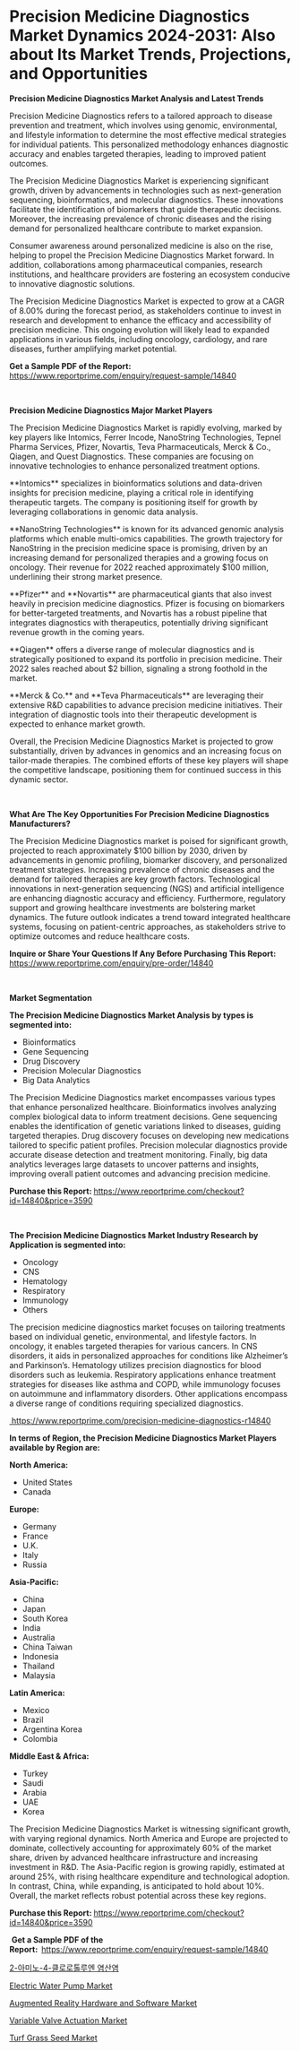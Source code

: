 <p><h1>Precision Medicine Diagnostics Market Dynamics 2024-2031: Also about Its Market Trends, Projections, and Opportunities</h1></p><p><strong>Precision Medicine Diagnostics Market Analysis and Latest Trends</strong></p>
<p><p>Precision Medicine Diagnostics refers to a tailored approach to disease prevention and treatment, which involves using genomic, environmental, and lifestyle information to determine the most effective medical strategies for individual patients. This personalized methodology enhances diagnostic accuracy and enables targeted therapies, leading to improved patient outcomes.</p><p>The Precision Medicine Diagnostics Market is experiencing significant growth, driven by advancements in technologies such as next-generation sequencing, bioinformatics, and molecular diagnostics. These innovations facilitate the identification of biomarkers that guide therapeutic decisions. Moreover, the increasing prevalence of chronic diseases and the rising demand for personalized healthcare contribute to market expansion.</p><p>Consumer awareness around personalized medicine is also on the rise, helping to propel the Precision Medicine Diagnostics Market forward. In addition, collaborations among pharmaceutical companies, research institutions, and healthcare providers are fostering an ecosystem conducive to innovative diagnostic solutions.</p><p>The Precision Medicine Diagnostics Market is expected to grow at a CAGR of 8.00% during the forecast period, as stakeholders continue to invest in research and development to enhance the efficacy and accessibility of precision medicine. This ongoing evolution will likely lead to expanded applications in various fields, including oncology, cardiology, and rare diseases, further amplifying market potential.</p></p>
<p><strong>Get a Sample PDF of the Report:&nbsp;</strong> <a href="https://www.reportprime.com/enquiry/request-sample/14840">https://www.reportprime.com/enquiry/request-sample/14840</a></p>
<p>&nbsp;</p>
<p><strong>Precision Medicine Diagnostics Major Market Players</strong></p>
<p><p>The Precision Medicine Diagnostics Market is rapidly evolving, marked by key players like Intomics, Ferrer Incode, NanoString Technologies, Tepnel Pharma Services, Pfizer, Novartis, Teva Pharmaceuticals, Merck & Co., Qiagen, and Quest Diagnostics. These companies are focusing on innovative technologies to enhance personalized treatment options.</p><p>**Intomics** specializes in bioinformatics solutions and data-driven insights for precision medicine, playing a critical role in identifying therapeutic targets. The company is positioning itself for growth by leveraging collaborations in genomic data analysis.</p><p>**NanoString Technologies** is known for its advanced genomic analysis platforms which enable multi-omics capabilities. The growth trajectory for NanoString in the precision medicine space is promising, driven by an increasing demand for personalized therapies and a growing focus on oncology. Their revenue for 2022 reached approximately $100 million, underlining their strong market presence.</p><p>**Pfizer** and **Novartis** are pharmaceutical giants that also invest heavily in precision medicine diagnostics. Pfizer is focusing on biomarkers for better-targeted treatments, and Novartis has a robust pipeline that integrates diagnostics with therapeutics, potentially driving significant revenue growth in the coming years.</p><p>**Qiagen** offers a diverse range of molecular diagnostics and is strategically positioned to expand its portfolio in precision medicine. Their 2022 sales reached about $2 billion, signaling a strong foothold in the market.</p><p>**Merck & Co.** and **Teva Pharmaceuticals** are leveraging their extensive R&D capabilities to advance precision medicine initiatives. Their integration of diagnostic tools into their therapeutic development is expected to enhance market growth.</p><p>Overall, the Precision Medicine Diagnostics Market is projected to grow substantially, driven by advances in genomics and an increasing focus on tailor-made therapies. The combined efforts of these key players will shape the competitive landscape, positioning them for continued success in this dynamic sector.</p></p>
<p>&nbsp;</p>
<p><strong>What Are The Key Opportunities For Precision Medicine Diagnostics Manufacturers?</strong></p>
<p><p>The Precision Medicine Diagnostics market is poised for significant growth, projected to reach approximately $100 billion by 2030, driven by advancements in genomic profiling, biomarker discovery, and personalized treatment strategies. Increasing prevalence of chronic diseases and the demand for tailored therapies are key growth factors. Technological innovations in next-generation sequencing (NGS) and artificial intelligence are enhancing diagnostic accuracy and efficiency. Furthermore, regulatory support and growing healthcare investments are bolstering market dynamics. The future outlook indicates a trend toward integrated healthcare systems, focusing on patient-centric approaches, as stakeholders strive to optimize outcomes and reduce healthcare costs.</p></p>
<p><strong>Inquire or Share Your Questions If Any Before Purchasing This Report:</strong> <a href="https://www.reportprime.com/enquiry/pre-order/14840">https://www.reportprime.com/enquiry/pre-order/14840</a></p>
<p>&nbsp;</p>
<p><strong>Market Segmentation</strong></p>
<p><strong>The Precision Medicine Diagnostics Market Analysis by types is segmented into:</strong></p>
<p><ul><li>Bioinformatics</li><li>Gene Sequencing</li><li>Drug Discovery</li><li>Precision Molecular Diagnostics</li><li>Big Data Analytics</li></ul></p>
<p><p>The Precision Medicine Diagnostics market encompasses various types that enhance personalized healthcare. Bioinformatics involves analyzing complex biological data to inform treatment decisions. Gene sequencing enables the identification of genetic variations linked to diseases, guiding targeted therapies. Drug discovery focuses on developing new medications tailored to specific patient profiles. Precision molecular diagnostics provide accurate disease detection and treatment monitoring. Finally, big data analytics leverages large datasets to uncover patterns and insights, improving overall patient outcomes and advancing precision medicine.</p></p>
<p><strong>Purchase this Report:&nbsp;</strong><a href="https://www.reportprime.com/checkout?id=14840&price=3590">https://www.reportprime.com/checkout?id=14840&price=3590</a></p>
<p>&nbsp;</p>
<p><strong>The Precision Medicine Diagnostics Market Industry Research by Application is segmented into:</strong></p>
<p><ul><li>Oncology</li><li>CNS</li><li>Hematology</li><li>Respiratory</li><li>Immunology</li><li>Others</li></ul></p>
<p><p>The precision medicine diagnostics market focuses on tailoring treatments based on individual genetic, environmental, and lifestyle factors. In oncology, it enables targeted therapies for various cancers. In CNS disorders, it aids in personalized approaches for conditions like Alzheimer’s and Parkinson’s. Hematology utilizes precision diagnostics for blood disorders such as leukemia. Respiratory applications enhance treatment strategies for diseases like asthma and COPD, while immunology focuses on autoimmune and inflammatory disorders. Other applications encompass a diverse range of conditions requiring specialized diagnostics.</p></p>
<p><a href="https://www.reportprime.com/precision-medicine-diagnostics-r14840">&nbsp;https://www.reportprime.com/precision-medicine-diagnostics-r14840</a></p>
<p><strong>In terms of Region, the Precision Medicine Diagnostics Market Players available by Region are:</strong></p>
<p>
    <p> <strong> North America: </strong>
        <ul>
            <li>United States</li>
            <li>Canada</li>
        </ul>
        </p> 
    <p> <strong> Europe: </strong>
        <ul>
            <li>Germany</li>
            <li>France</li>
            <li>U.K.</li>
            <li>Italy</li>
            <li>Russia</li>
        </ul>
        </p> 
    <p> <strong> Asia-Pacific: </strong>
        <ul>
            <li>China</li>
            <li>Japan</li>
            <li>South Korea</li>
            <li>India</li>
            <li>Australia</li>
            <li>China Taiwan</li>
            <li>Indonesia</li>
            <li>Thailand</li>
            <li>Malaysia</li>
        </ul>
        </p> 
    <p> <strong> Latin America: </strong>
        <ul>
            <li>Mexico</li>
            <li>Brazil</li>
            <li>Argentina Korea</li>
            <li>Colombia</li>
        </ul>
        </p> 
    <p> <strong> Middle East & Africa: </strong>
        <ul>
            <li>Turkey</li>
            <li>Saudi</li>
            <li>Arabia</li>
            <li>UAE</li>
            <li>Korea</li>
        </ul>
    </p>
    </p>
<p><p>The Precision Medicine Diagnostics Market is witnessing significant growth, with varying regional dynamics. North America and Europe are projected to dominate, collectively accounting for approximately 60% of the market share, driven by advanced healthcare infrastructure and increasing investment in R&D. The Asia-Pacific region is growing rapidly, estimated at around 25%, with rising healthcare expenditure and technological adoption. In contrast, China, while expanding, is anticipated to hold about 10%. Overall, the market reflects robust potential across these key regions.</p></p>
<p><strong>Purchase this Report: </strong><a href="https://www.reportprime.com/checkout?id=14840&price=3590">https://www.reportprime.com/checkout?id=14840&price=3590</a></p>
<p>&nbsp;<strong>Get a Sample PDF of the Report:&nbsp;&nbsp;</strong><a href="https://www.reportprime.com/enquiry/request-sample/14840">https://www.reportprime.com/enquiry/request-sample/14840</a></p>
<p><strong></strong></p>
<p><p><a href="https://medium.com/@brendanmata77/2-amino-4-chlorotoluene-hydrochloride-market-%EC%9D%98-%EA%B8%80%EB%A1%9C%EB%B2%8C-%EC%8B%9C%EC%9E%A5-%EA%B0%9C%EC%9A%94%EB%8A%94-%EC%A0%84-%EC%84%B8%EA%B3%84-%EB%B0%8F-%EC%A3%BC%EC%9A%94-%EC%8B%9C%EC%9E%A5%EC%9D%98-%EC%82%B0%EC%97%85%EC%97%90-%EC%98%81%ED%96%A5%EC%9D%84-%EB%AF%B8%EC%B9%98%EB%8A%94-%EC%A3%BC%EC%9A%94-%ED%8A%B8%EB%A0%8C%EB%93%9C%EC%97%90-%EB%8C%80%ED%95%9C-47e409a5d260">2-아미노-4-클로로톨루엔 염산염</a></p><p><a href="https://medium.com/@kathleenjacksond658/the-electric-water-pump-market-research-report-provides-an-in-depth-and-up-to-date-analysis-of-1bd0bea09b10">Electric Water Pump Market</a></p><p><a href="https://www.linkedin.com/pulse/augmented-reality-hardware-software-market-size-segmentation-v8nqf?trackingId=4m7QnLpYTx2abjzU8sLnNg%3D%3D">Augmented Reality Hardware and Software Market</a></p><p><a href="https://medium.com/@kathleenjacksond658/the-variable-valve-actuation-market-industry-provides-a-comprehensive-and-current-analysis-of-the-fa114140ec8b">Variable Valve Actuation Market</a></p><p><a href="https://issuu.com/reportprime-2/docs/turf-grass-seed-market-size-2030.pp_40e1cf797bc2ef">Turf Grass Seed Market</a></p></p>